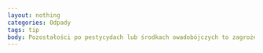 ```yaml
---
layout: nothing
categories: Odpady
tags: tip
body: Pozostałości po pestycydach lub środkach owadobójczych to zagrożenie dla zdrowia ludzkiego. Dowiedz się u lokalnych władz, gdzie je wyrzucać, aby nie zagrażały środowisku.
---
```

